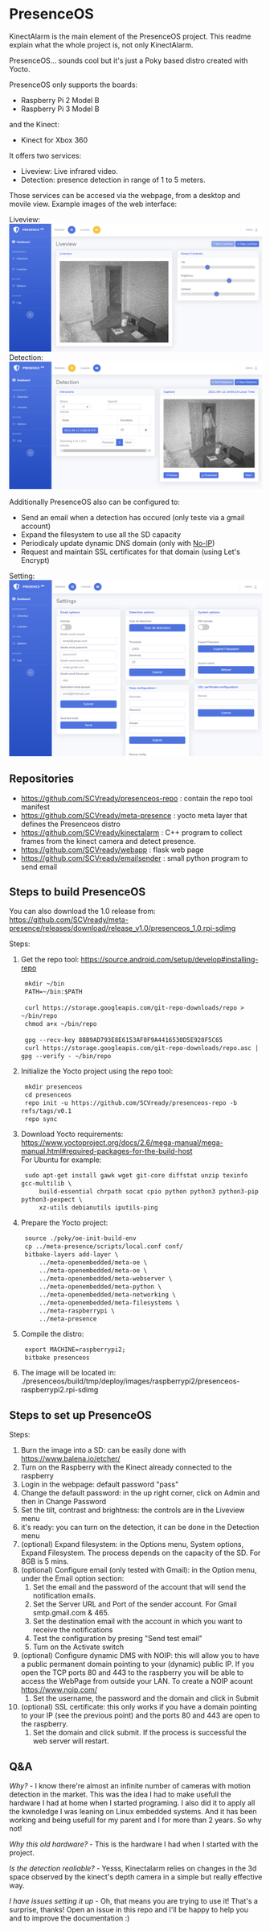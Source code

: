 # PresenceOS
KinectAlarm is the main element of the PresenceOS project. This readme explain what the whole project is, not only KinectAlarm.

PresenceOS... sounds cool but it's just a Poky based distro created with Yocto.

PresenceOS only supports the boards:
* Raspberry Pi 2 Model B
* Raspberry Pi 3 Model B

and the Kinect:
* Kinect for Xbox 360

It offers two services: 
* Liveview: Live infrared video.
* Detection: presence detection in range of 1 to 5 meters.

Those services can be accesed via the webpage, from a desktop and movile view. Example images of the web interface:

Liveview:
![liveview.png](/doc/liveview.png)
Detection:
![detection.png](/doc/detection.png)

Additionally PresenceOS also can be configured to:
* Send an email when a detection has occured (only teste via a gmail account)
* Expand the filesystem to use all the SD capacity
* Periodicaly update dynamic DNS domain (only with [No-IP](https://www.noip.com/))
* Request and maintain SSL certificates for that domain (using Let's Encrypt)

Setting:
![settings.png](/doc/settings.png)

## Repositories
* https://github.com/SCVready/presenceos-repo : contain the repo tool manifest
* https://github.com/SCVready/meta-presence : yocto meta layer that defines the Presenceos distro
* https://github.com/SCVready/kinectalarm : C++ program to collect frames from the kinect camera and detect presence.
* https://github.com/SCVready/webapp : flask web page
* https://github.com/SCVready/emailsender : small python program to send email

## Steps to build PresenceOS
You can also download the 1.0 release from: https://github.com/SCVready/meta-presence/releases/download/release_v1.0/presenceos_1.0.rpi-sdimg

Steps:

1. Get the repo tool: https://source.android.com/setup/develop#installing-repo

        mkdir ~/bin
        PATH=~/bin:$PATH

        curl https://storage.googleapis.com/git-repo-downloads/repo > ~/bin/repo
        chmod a+x ~/bin/repo

        gpg --recv-key 8BB9AD793E8E6153AF0F9A4416530D5E920F5C65
        curl https://storage.googleapis.com/git-repo-downloads/repo.asc | gpg --verify - ~/bin/repo

2. Initialize the Yocto project using the repo tool:

        mkdir presenceos
        cd presenceos
        repo init -u https://github.com/SCVready/presenceos-repo -b refs/tags/v0.1
        repo sync

3. Download Yocto requirements: https://www.yoctoproject.org/docs/2.6/mega-manual/mega-manual.html#required-packages-for-the-build-host<br/>For Ubuntu for example:

        sudo apt-get install gawk wget git-core diffstat unzip texinfo gcc-multilib \
            build-essential chrpath socat cpio python python3 python3-pip python3-pexpect \
            xz-utils debianutils iputils-ping

3. Prepare the Yocto project:

        source ./poky/oe-init-build-env
        cp ../meta-presence/scripts/local.conf conf/
        bitbake-layers add-layer \
            ../meta-openembedded/meta-oe \
            ../meta-openembedded/meta-oe \
            ../meta-openembedded/meta-webserver \
            ../meta-openembedded/meta-python \
            ../meta-openembedded/meta-networking \
            ../meta-openembedded/meta-filesystems \
            ../meta-raspberrypi \
            ../meta-presence

5. Compile the distro:

        export MACHINE=raspberrypi2;
        bitbake presenceos

6. The image will be located in: ./presenceos/build/tmp/deploy/images/raspberrypi2/presenceos-raspberrypi2.rpi-sdimg

## Steps to set up PresenceOS
Steps:

1. Burn the image into a SD: can be easily done with https://www.balena.io/etcher/
2. Turn on the Raspberry with the Kinect already connected to the raspberry
3. Login in the webpage: default password "pass"
4. Change the default password: in the up right corner, click on Admin and then in Change Password
5. Set the tilt, contrast and brightness: the controls are in the Liveview menu
6. it's ready: you can turn on the detection, it can be done in the Detection menu
7. (optional) Expand filesystem: in the Options menu, System options, Expand Filesystem. The process depends on the capacity of the SD. For 8GB is 5 mins.
8. (optional) Configure email (only tested with Gmail): in the Option menu, under the Email option section:<br/>
    1. Set the email and the password of the account that will send the notification emails.<br/>
    2. Set the Server URL and Port of the sender account. For Gmail smtp.gmail.com & 465.<br/>
    3. Set the destination email with the account in which you want to receive the notifications<br/>
    4. Test the configuration by presing "Send test email"<br/>
    5. Turn on the Activate switch
9. (optional) Configure dynamic DMS with NOIP: this will allow you to have a public permanent domain pointing to your (dynamic) public IP. If you open the TCP ports 80 and 443 to the raspberry you will be able to access the WebPage from outside your LAN. To create a NOIP acount https://www.noip.com/<br/>
    1. Set the username, the password and the domain and click in Submit
10. (optional) SSL certificate: this only works if you have a domain pointing to your IP (see the previous point) and the ports 80 and 443 are open to the raspberry.
    1. Set the domain and click submit. If the process is successful the web server will restart.

## Q&A
<em>Why?</em> - I know there're almost an infinite number of cameras with motion detection in the market. This was the idea I had to make usefull the hardware I had at home when I started programing. I also did it to apply all the kwnoledge I was leaning on Linux embedded systems. And it has been working and being usefull for my parent and I for more than 2 years. So why not!

<em>Why this old hardware?</em> - This is the hardware I had when I started with the project.

<em>Is the detection realiable?</em> - Yesss, Kinectalarm relies on changes in the 3d space observed by the kinect's depth camera in a simple but really effective way.

<em>I have issues setting it up</em> - Oh, that means you are trying to use it! That's a surprise, thanks! Open an issue in this repo and I'll be happy to help you and to improve the documentation :)